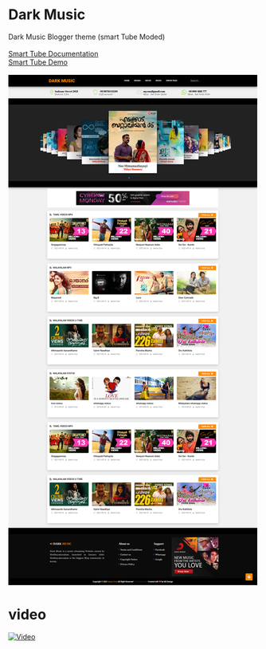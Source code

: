 # Dark Music
Dark Music Blogger theme (smart Tube Moded)
<br /><br />
<a href="https://docs.msdesignbd.com/2019/02/smart-tube-documentation.html">Smart Tube Documentation</a><br/>
<a href="https://smarttube-templatemark.blogspot.com/">Smart Tube Demo </a><br /><br />
<img src="ss/darkmusic.png"/>
<br />

# video

[![Video](https://img.youtube.com/vi/K_gVMMoKphw/hqdefault.jpg)](https://www.youtube.com/watch?v=K_gVMMoKphw)


